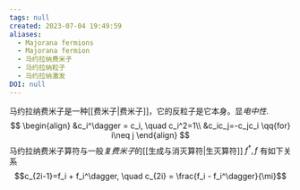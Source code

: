 ```yaml
---
tags: null
created: 2023-07-04 19:49:59
aliases:
  - Majorana fermions
  - Majorana fermion
  - 马约拉纳费米子
  - 马约拉纳粒子
  - 马约拉纳激发
DOI: null
---
```



马约拉纳费米子是一种[[费米子|费米子]]，它的反粒子是它本身。显*电中性*.
$$
\begin{align}
&c_i^\dagger = c_i, \quad c_i^2=1\\
&c_ic_j=-c_jc_i \qq{for} i\neq j
\end{align}
$$
马约拉纳费米子算符与一般*复费米子*的[[生成与消灭算符|生灭算符]] $f^\dagger, f$ 有如下关系
$$c_{2i-1}=f_i + f_i^\dagger, \quad c_{2i} = \frac{f_i - f_i^\dagger}{\mi}$$


